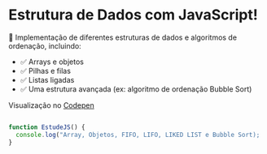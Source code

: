 <h1> Estrutura de Dados com JavaScript!</h1>
<p>🎯 Implementação de diferentes estruturas de dados e algoritmos de ordenação,
incluindo:
</p>
<ul>
  <li>
    ✅ Arrays e objetos
  </li>
  <li>
    ✅ Pilhas e filas
  </li>
  <li>
    ✅ Listas ligadas
  </li>
  <li>
    ✅ Uma estrutura avançada (ex: algoritmo de ordenação Bubble Sort)
  </li>
</ul>
<p>Visualização no <a href="https://codepen.io/cleslley/pen/vEYGVgr">Codepen</a></p>

```javascript

function EstudeJS() {
  console.log("Array, Objetos, FIFO, LIFO, LIKED LIST e Bubble Sort);
}
